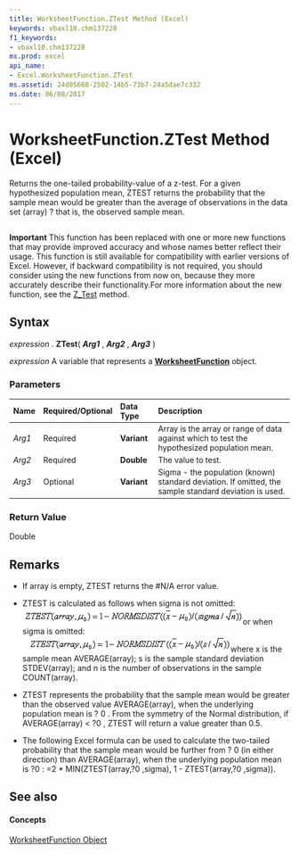 ```yaml
---
title: WorksheetFunction.ZTest Method (Excel)
keywords: vbaxl10.chm137228
f1_keywords:
- vbaxl10.chm137228
ms.prod: excel
api_name:
- Excel.WorksheetFunction.ZTest
ms.assetid: 24d85668-2502-14b5-73b7-24a5dae7c332
ms.date: 06/08/2017
---
```



# WorksheetFunction.ZTest Method (Excel)

Returns the one-tailed probability-value of a z-test. For a given hypothesized population mean, ZTEST returns the probability that the sample mean would be greater than the average of observations in the data set (array) ? that is, the observed sample mean.


## 


 **Important**  This function has been replaced with one or more new functions that may provide improved accuracy and whose names better reflect their usage. This function is still available for compatibility with earlier versions of Excel. However, if backward compatibility is not required, you should consider using the new functions from now on, because they more accurately describe their functionality.For more information about the new function, see the [Z_Test](Excel.WorksheetFunction.Z_Test.md) method.


## Syntax

 _expression_ . **ZTest**( **_Arg1_** , **_Arg2_** , **_Arg3_** )

 _expression_ A variable that represents a **[WorksheetFunction](Excel.WorksheetFunction.md)** object.


### Parameters



|**Name**|**Required/Optional**|**Data Type**|**Description**|
|:-----|:-----|:-----|:-----|
| _Arg1_|Required| **Variant**|Array is the array or range of data against which to test the hypothesized population mean.|
| _Arg2_|Required| **Double**| The value to test.|
| _Arg3_|Optional| **Variant**|Sigma - the population (known) standard deviation. If omitted, the sample standard deviation is used.|

### Return Value

Double


## Remarks




- If array is empty, ZTEST returns the #N/A error value.
    
- ZTEST is calculated as follows when sigma is not omitted:
![Formula](images/awfztest_ZA06051270.gif)or when sigma is omitted: 
![Formula](images/awfztsta_ZA06054798.gif)where x is the sample mean AVERAGE(array); s is the sample standard deviation STDEV(array); and n is the number of observations in the sample COUNT(array). 
    
- ZTEST represents the probability that the sample mean would be greater than the observed value AVERAGE(array), when the underlying population mean is ? 0 . From the symmetry of the Normal distribution, if AVERAGE(array) < ?0 , ZTEST will return a value greater than 0.5.
    
- The following Excel formula can be used to calculate the two-tailed probability that the sample mean would be further from ? 0 (in either direction) than AVERAGE(array), when the underlying population mean is ?0 : =2 * MIN(ZTEST(array,?0 ,sigma), 1 - ZTEST(array,?0 ,sigma)).
    

## See also


#### Concepts


[WorksheetFunction Object](Excel.WorksheetFunction.md)


